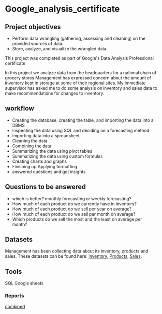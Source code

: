 # Google_analysis_certificate
## Project objectives

* Perform data wrangling (gathering, assessing and cleaning) on the provided sources of data.
* Store, analyze, and visualize the wrangled data.

This project was completed as part of Google's Data Analysis Professional certificate.

In this project we analyze data from the headquarters for a national chain of grocery stores
Management has expressed concern about the amount of inventory kept in storage at some of their regional sites. 
My immediate supervisor has asked me to do some analysis on inventory and sales data to make recommendations for changes to inventory.

## workflow
* Creating the database, creating the table, and importing the data into a DBMS
* Inspecting the data using SQL and deciding on a forecasting method
* Importing data into a spreadsheet
* Cleaning the data
* Combining the data
* Summarizing the data using pivot tables
* Summarizing the data using custom formulas
* Creating charts and graphs
* Finishing up Applying formatting
* answered questions and got insights


## Questions to be answered
* which is better? monthly forecasting or weekly forecasting?
* How much of each product do we currently have in inventory?
* How much of each product do we sell per year on average?
* How much of each product do we sell per month on average?
* Which products do we sell the most and the least on average per month?

## Datasets
Management has been collecting data about its inventory, products and sales. These datasets can be found here: [Inventory](https://drive.google.com/u/0/uc?id=1FCo85-_jwlOkqucuiizlP3WyCEu1uXBH&export=download), [Products](https://drive.google.com/u/0/uc?id=1Qm1FFskt30Cc1I8XbptukBnT3T1ZHeJ-&export=download), [Sales](https://drive.google.com/u/0/uc?id=1hQ3_EqXPANEPhyY-VDKa9LTuB73E_DVT&export=download). 

## Tools
SQL
Google sheets

### Reports

[combined](https://docs.google.com/spreadsheets/d/1_DTRClQkM2Jt9OfKueSTZYtuTdG_Ok9oJ3Ny3sJYBRk/edit?usp=sharing)

